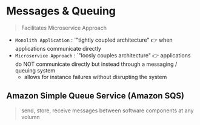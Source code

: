 # Messages & Queuing

> Facilitates Microservice Approach

- `Monolith Application` : `"tightly coupled architecture" 👉 when applications communicate directly
- `Microservice Approach` : `"loosly couples architecture" 👉 applications do NOT communicate directly but instead through a messaging / queuing system
    - allows for instance failures without disrupting the system

## Amazon Simple Queue Service (Amazon SQS)

> send, store, receive messages between software components at any volumn

